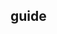 <!--
 * @Description: 
 * @Author: wupengfei
 * @Date: 2020-11-08 09:25:01
 * @LastEditors: wupengfei
 * @LastEditTime: 2020-11-08 10:55:51
-->
## guide